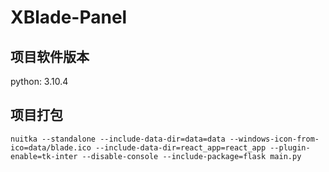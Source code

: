 # XBlade-Panel
## 项目软件版本
python: 3.10.4
## 项目打包
```shell
nuitka --standalone --include-data-dir=data=data --windows-icon-from-ico=data/blade.ico --include-data-dir=react_app=react_app --plugin-enable=tk-inter --disable-console --include-package=flask main.py
```
